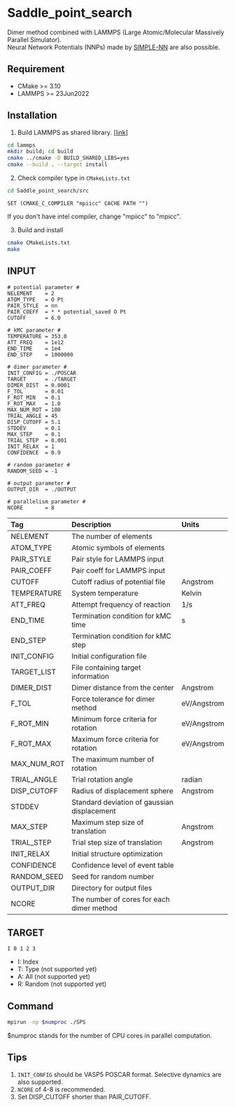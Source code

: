 # Saddle_point_search
Dimer method combined with LAMMPS (Large Atomic/Molecular Massively Parallel Simulator).  
Neural Network Potentials (NNPs) made by [SIMPLE-NN](https://github.com/MDIL-SNU/SIMPLE-NN_v2) are also possible.  

## Requirement
- CMake >= 3.10
- LAMMPS >= 23Jun2022

## Installation
1. Build LAMMPS as shared library. [[link](https://docs.lammps.org/Build_basics.html)]
```bash
cd lammps
mkdir build; cd build
cmake ../cmake -D BUILD_SHARED_LIBS=yes
cmake --build . --target install
```
2. Check compiler type in `CMakeLists.txt`
```bash
cd Saddle_point_search/src
```
```text
SET (CMAKE_C_COMPILER "mpiicc" CACHE PATH "")
```
If you don't have intel compiler, change "mpiicc" to "mpicc".


3. Build and install
``` bash
cmake CMakeLists.txt
make
```

## INPUT
```text
# potential parameter #
NELEMENT    = 2
ATOM_TYPE   = O Pt
PAIR_STYLE  = nn
PAIR_COEFF  = * * potential_saved O Pt
CUTOFF      = 6.0

# kMC parameter #
TEMPERATURE = 353.0
ATT_FREQ    = 1e12
END_TIME    = 1e4
END_STEP    = 1000000

# dimer parameter #
INIT_CONFIG = ./POSCAR
TARGET      = ./TARGET
DIMER_DIST  = 0.0001
F_TOL       = 0.01
F_ROT_MIN   = 0.1
F_ROT_MAX   = 1.0
MAX_NUM_ROT = 100
TRIAL_ANGLE = 45
DISP_CUTOFF = 5.1
STDDEV      = 0.1
MAX_STEP    = 0.1
TRIAL_STEP  = 0.001
INIT_RELAX  = 1
CONFIDENCE  = 0.9

# random parameter #
RANDOM_SEED = -1

# output parameter #
OUTPUT_DIR  = ./OUTPUT

# parallelism parameter #
NCORE       = 8
```

|Tag|Description|Units|
|:---|:---|:---|
|NELEMENT|The number of elements||
|ATOM_TYPE|Atomic symbols of elements||
|PAIR_STYLE|Pair style for LAMMPS input||
|PAIR_COEFF|Pair coeff for LAMMPS input||
|CUTOFF|Cutoff radius of potential file|Angstrom|
|TEMPERATURE|System temperature|Kelvin|
|ATT_FREQ|Attempt frequency of reaction|1/s|
|END_TIME|Termination condition for kMC time|s|
|END_STEP|Termination condition for kMC step||
|INIT_CONFIG|Initial configuration file||
|TARGET_LIST|File containing target information||
|DIMER_DIST|Dimer distance from the center|Angstrom|
|F_TOL|Force tolerance for dimer method|eV/Angstrom|
|F_ROT_MIN|Minimum force criteria for rotation|eV/Angstrom|
|F_ROT_MAX|Maximum force criteria for rotation|eV/Angstrom|
|MAX_NUM_ROT|The maximum number of rotation||
|TRIAL_ANGLE|Trial rotation angle|radian|
|DISP_CUTOFF|Radius of displacement sphere|Angstrom|
|STDDEV|Standard deviation of gaussian displacement||
|MAX_STEP|Maximum step size of translation|Angstrom|
|TRIAL_STEP|Trial step size of translation|Angstrom|
|INIT_RELAX|Initial structure optimization||
|CONFIDENCE|Confidence level of event table||
|RANDOM_SEED|Seed for random number||
|OUTPUT_DIR|Directory for output files||
|NCORE|The number of cores for each dimer method||

## TARGET
```text
I 0 1 2 3
```

* I: Index
* T: Type (not supported yet)
* A: All (not supported yet)
* R: Random (not supported yet)

## Command
```bash
mpirun -np $numproc ./SPS
```
$numproc stands for the number of CPU cores in parallel computation.

## Tips  
1. `INIT_CONFIG` should be VASP5 POSCAR format. Selective dynamics are also supported.
2. `NCORE` of 4-8 is recommended. 
3. Set DISP_CUTOFF shorter than PAIR_CUTOFF.
